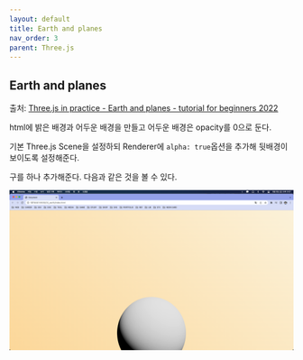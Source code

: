```yaml
---
layout: default
title: Earth and planes
nav_order: 3
parent: Three.js
---
```


## Earth and planes

출처: [Three.js in practice - Earth and planes - tutorial for beginners 2022](https://youtu.be/wHjmwEcz4cM)

html에 밝은 배경과 어두운 배경을 만들고 어두운 배경은 opacity를 0으로 둔다.

기본 Three.js Scene을 설정하되 Renderer에 `alpha: true`옵션을 추가해 뒷배경이 보이도록 설정해준다.

구를 하나 추가해준다. 다음과 같은 것을 볼 수 있다.

![result](./img/03/01.png)
